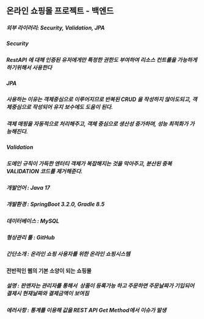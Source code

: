  ## 온라인 쇼핑몰 프로젝트 - 백엔드 

 ##### 외부 라이러리: Security, Validation, JPA 
 
 ##### Security 
 
 ##### <strong> RestAPI <strong/> 에 대해 인증된 유저에게만 특정한 권한도 부여하여 리소스 컨트롤을 가능하게 하기위해서 사용한다
 
 ##### JPA 
 
 ##### 사용하는 이유는 객체중심으로 이루어지므로 반복된 CRUD 을 작성하지 않아도되고, 객체중심으로 작성되어 유지 보수에도 도움이 된다. 
 
 ##### 객체 매핑을 자동적으로 처리해주고, 객체 중심으로 생산성 증가하며, 성능 최적화가 가능해진다. 

 ##### Validation 
 
 ##### 도메인 규칙이 가득한 엔터티 객체가 복잡해지는 것을 막아주고, 분산된 중복 VALIDATION 코드를 제거해준다. 
  
 ##### 개발언어 : Java 17 
 
 ##### 개발환경 : SpringBoot 3.2.0, Gradle 8.5
 
 ##### 데이터베이스 : MySQL 
 
 ##### 형상관리 툴 : GitHub 
 
 ##### 간단소개 : 온라인 쇼핑 사용자를 위한 온라인 쇼핑시스템 
 
 전반적인 웹의 기본 소양이 되는 쇼핑몰 
 
 ##### 설명 : 판맨자는 관리자를 통해서  상품이 등록가능 하고 주문하면 주문날짜가 기입되어 결제시 현재날짜와 결제금액이 보여짐 
 
 ##### 에러사항 : 통계를 이용해 값을 REST API Get Method에서 이슈가 발생 
